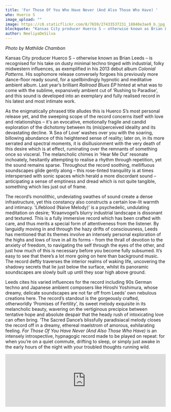 ```yaml
---
title: 'For Those Of You Who Have Never (And Also Those Who Have) '
who: Huerco S
image_upload: ""
image: https://c8.staticflickr.com/8/7659/27433537231_18840e3ae9_b.jpg
blockquote: "Kansas City producer Huerco S – otherwise known as Brian Leeds – is recognised for his take on dusty minimal techno tinged with industrial, folky midwestern influences, as exemplified in his 2013 debut album 'Colonial Patterns'. His sophomore release conversely forgoes his previously more dance-floor ready sound, for a spellbindingly hypnotic and meditative ambient album. Last year’s brilliant 'Railroad Blues EP' hinted at what was to come with the sublime, expansively ambient cut of ‘Rushing to Paradise’, and this sound is developed into an exemplary and fully realised record in his latest and most intimate work. "
author: NeeliyaDeSilva
---
```

_Photo by Mathilde Chambon_ 

Kansas City producer Huerco S – otherwise known as Brian Leeds – is recognised for his take on dusty minimal techno tinged with industrial, folky midwestern influences, as exemplified in his 2013 debut album _Colonial Patterns_. His sophomore release conversely forgoes his previously more dance-floor ready sound, for a spellbindingly hypnotic and meditative ambient album. Last year’s brilliant _Railroad Blues EP_ hinted at what was to come with the sublime, expansively ambient cut of ‘Rushing to Paradise’, and this sound is developed into an exemplary and fully realised record in his latest and most intimate work. 

As the enigmatically phrased title alludes this is Huerco S’s most personal release yet, and the sweeping scope of the record concerns itself with love and relationships – it's an evocative, emotionally fragile and candid exploration of the dichotomy between its (mis)perceived ideality and its devastating decline. ‘A Sea of Love’ washes over you with the soaring, billowing abundance of this heightened sense of reality; later on, in its more serrated and spectral moments, it is disillusionment with the very death of this desire which is at effect, ruminating over the remnants of something once so visceral. The melancholic chimes in ‘Hear Me Out’ resonate inchoately, hesitantly attempting to realise a rhythm through repetition, yet the sound remains sparse. Throughout the record soothing, mellifluous soundscapes glide gently along – this rose-tinted tranquility is at times interspersed with sonic spaces which herald a more discordant sound – anticipating a sense of emptiness and dread which is not quite tangible, something which lies just out of frame.

The record’s monolithic, undeviating swathes of sound create a dense infrastructure, yet this constancy also constructs a certain low-lit warmth and intimacy. ‘Lifeblood (Naive Melody)’ is a psychedelic, undulating meditation on desire; ‘Kraanvogel’s blurry industrial landscape is dissonant and textured. This is a fully immersive record which has been crafted with care, and thus merits a special form of attentiveness from the listener. By languidly moving in and through the hazy drifts of consciousness, Leeds has mentioned that its themes involve an intensely personal exploration of the highs and lows of love in all its forms - from the thrall of devotion to the anxiety of freedom, to navigating the self through the eyes of the other, and just how much of this is necessary before you become fully subsumed. It’s easy to see that there’s a lot more going on here than background music. The record deftly traverses the interior realms of waking life, uncovering the shadowy secrets that lie just below the surface, whilst its panoramic soundscapes are slowly built up until they soar high above ground.

Leeds cites his varied influences for the record including 90s German techno and Japanese ambient composers like Hiroshi Yoshimura, whose dreamy, delicate soundscapes are not far off from Leeds’ own nebulous creations here. The record’s standout is the gorgeously crafted, otherworldly ‘Promises of Fertility’, its sweet melody exquisite in its melancholic beauty, wavering on the vertiginous precipice between tentative hope and absolute despair that the heady rush of intoxicating love can often bring. ‘The Sacred Dance’s blissfully paradisiacal melody closes the record off in a dreamy, ethereal maelstrom of amorous, exhilarating feeling. _For Those Of You Have Never (And Also Those Who Have)_ is an intensely introspective, hypnagogic record made to be played on repeat: for when you’re on a quiet commute, drifting to sleep, or simply just awake in the early hours of the night with your troubled thoughts running wild.

<iframe width="100%" height="166" scrolling="no" frameborder="no" src="https://w.soundcloud.com/player/?url=https%3A//api.soundcloud.com/tracks/265512371&amp;color=aaaf09&amp;auto_play=false&amp;hide_related=false&amp;show_comments=true&amp;show_user=true&amp;show_reposts=false"></iframe>